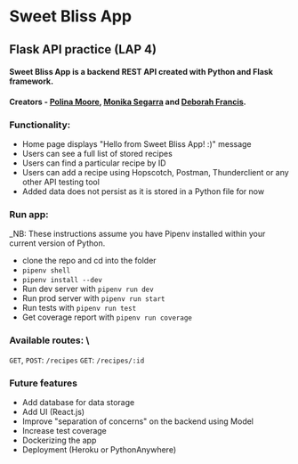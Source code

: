 # Sweet Bliss App
## Flask API practice (LAP 4)

#### Sweet Bliss App is a backend REST API created with Python and Flask framework.

#### Creators - [Polina Moore](https://github.com/Poligera/), [Monika Segarra](https://github.com/msvalen/) and [Deborah Francis](https://github.com/Deb0890).


### Functionality:
- Home page displays "Hello from Sweet Bliss App! :)" message
- Users can see a full list of stored recipes
- Users can find a particular recipe by ID
- Users can add a recipe using Hopscotch, Postman, Thunderclient or any other API testing tool
- Added data does not persist as it is stored in a Python file for now


### Run app:

_NB: These instructions assume you have Pipenv installed within your current version of Python.
- clone the repo and cd into the folder
- `pipenv shell`
- `pipenv install --dev`
- Run dev server with `pipenv run dev`
- Run prod server with `pipenv run start`
- Run tests with `pipenv run test`
- Get coverage report with `pipenv run coverage`


### Available routes: \
`GET`, `POST`: `/recipes` 
`GET`: `/recipes/:id`


### Future features

- Add database for data storage
- Add UI (React.js)
- Improve "separation of concerns" on the backend using Model
- Increase test coverage
- Dockerizing the app
- Deployment (Heroku or PythonAnywhere)


